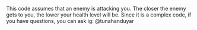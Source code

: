 This code assumes that an enemy is attacking you. The closer the enemy gets to you, the lower your health level will be. Since it is a complex code, if you have questions, you can ask ig: @tunahanduyar
